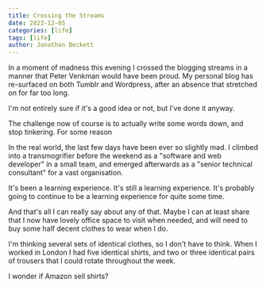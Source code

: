 ```yaml
---
title: Crossing the Streams
date: 2023-12-05
categories: [life]
tags: [life]
author: Jonathan Beckett
---
```


In a moment of madness this evening I crossed the blogging streams in a manner that Peter Venkman would have been proud. My personal blog has re-surfaced on both Tumblr and Wordpress, after an absence that stretched on for far too long.

I'm not entirely sure if it's a good idea or not, but I've done it anyway.

The challenge now of course is to actually write some words down, and stop tinkering. For some reason 

In the real world, the last few days have been ever so slightly mad. I climbed into a transmogrifier before the weekend as a "software and web developer" in a small team, and emerged afterwards as a "senior technical consultant" for a vast organisation.

It's been a learning experience. It's still a learning experience. It's probably going to continue to be a learning experience for quite some time.

And that's all I can really say about any of that. Maybe I can at least share that I now have lovely office space to visit when needed, and will need to buy some half decent clothes to wear when I do.

I'm thinking several sets of identical clothes, so I don't have to think. When I worked in London I had five identical shirts, and two or three identical pairs of trousers that I could rotate throughout the week.

I wonder if Amazon sell shirts?
